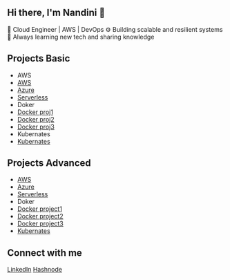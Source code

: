 ## Hi there, I'm Nandini 👋

🚀 Cloud Engineer | AWS | DevOps 
⚙️ Building scalable and resilient systems  
🌱 Always learning new tech and sharing knowledge  

## Projects  Basic
- AWS
- [AWS](https://github.com//)
- [Azure](https://github.com//)
- [Serverless](https://github.com/NandiniDuggineni/NandiniDuggineni-Serverless-Image-Upload-and-Resizer-using-AWS-S3-Lambda-Event-Triggers)
- Doker
- [Docker proj1](https://github.com/NandiniDuggineni/Building-a-Full-Stack-App-with-React-Flask-and-PostgreSQL-Using-Docker-Compose)
- [Docker proj2](https://github.com/NandiniDuggineni/Deploy-a-Flask-Web-App-Behind-an-Nginx-Reverse-Proxy-Using-Docker)
- [Docker proj3](https://github.com/NandiniDuggineni/Automate-Your-Python-Scripts-with-Cron-and-Docker)
- Kubernates
- [Kubernates](https://github.com/)  

## Projects Advanced
- [AWS](https://github.com/NandiniDuggineni/Building-a-3-Tier-Web-App-with-Full-Observability-using-AWS-New-Relic)
- [Azure](https://github.com//)
- [Serverless](https://github.com//)
- Doker
- [Docker project1](https://github.com/NandiniDuggineni/Full-Stack-Development-with-Docker-Compose/tree/main)
- [Docker project2](https://github.com/NandiniDuggineni/Dockerize-Your-First-Node.js-API/tree/main)
- [Docker project3](https://github.com//)
- [Kubernates](https://github.com/) 

## Connect with me  
[LinkedIn](https://linkedin.com/in/) 
[Hashnode](https://nandiniduggineni.hashnode.dev/)

